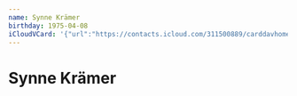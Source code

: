 ```yaml
---
name: Synne Krämer
birthday: 1975-04-08
iCloudVCard: '{"url":"https://contacts.icloud.com/311500889/carddavhome/card/NDQ0Ny0wN0UxMDYxNC0wMERDLTEzMzYtRkYwNC0wMDc2Mw==.vcf","etag":"\"kmfhcni4\"","data":"BEGIN:VCARD\r\nVERSION:3.0\r\nFN:\r\nN:Krämer;Synne;;;\r\nUID:4447-07E10614-00DC-1336-FF04-00763X-APPLE-OL-MAPPING-INFO:1\r\nBDAY;VALUE=date:1975-04-08\r\nPRODID:-//Apple Inc.//iOS 10.3.3//EN\r\nREV:2025-04-03T22:13:55Z\r\nORG:;\r\nEND:VCARD"}'
---
```

# Synne Krämer